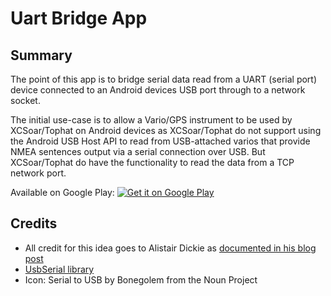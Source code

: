 # Uart Bridge App

## Summary

The point of this app is to bridge serial data read from a UART (serial port) device connected to an
Android devices USB port through to a network socket.

The initial use-case is to allow a Vario/GPS instrument to be used by XCSoar/Tophat on Android 
devices as XCSoar/Tophat do not support using the Android USB Host API to read from USB-attached 
varios that provide NMEA sentences output via a serial connection over USB. But XCSoar/Tophat do 
have the functionality to read the data from a TCP network port.

Available on Google Play: <a href='https://play.google.com/store/apps/details?id=com.manichord.uartbridge&hl=en&pcampaignid=MKT-Other-global-all-co-prtnr-py-PartBadge-Mar2515-1'><img alt='Get it on Google Play' src='https://play.google.com/intl/en_us/badges/images/generic/en_badge_web_generic.png'/></a>


## Credits

* All credit for this idea goes to Alistair Dickie as 
[documented in his blog post](http://blueflyvario.blogspot.com.au/2016/04/blueflyvariottlgps-over-usb-on-android.html)
* [UsbSerial library](https://github.com/felHR85/UsbSerial)
* Icon: Serial to USB by Bonegolem from the Noun Project
